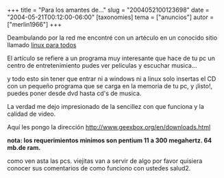 +++
title = "Para los amantes de..."
slug = "2004052100123698"
date = "2004-05-21T00:12:00-06:00"
[taxonomies]
tema = ["anuncios"]
autor = ["merlin1966"]
+++

Deambulando por la red me encontré con un artéculo en un conocido sitio
llamado [linux para todos](http://www.linuxparatodos.com/geeklog/)

El artículo se refiere a un programa muy interesante que hace de tu pc
un centro de entretenimiento pudes ver peliculas y escuchar musica...

<!-- more -->
y todo esto sin tener que entrar ni a windows ni a linux solo insertas
el CD con un pequeño programa que se carga en la memoria de tu pc, y
¡listo!, puedes poner desde dvd hasta cd's de musica.

La verdad me dejo impresionado de la sencillez con que funciona y la
calidad de video.

Aquí les pongo la dirección http://www.geexbox.org/en/downloads.html

**nota: los requerimientos minimos son pentium 11 a 300 megahertz. 64
mb.de ram.**

como ven asta las pcs. viejitas van a servir de algo por favor quisiera
conocer sus comentarios de como funciono con ustedes
salud2.

